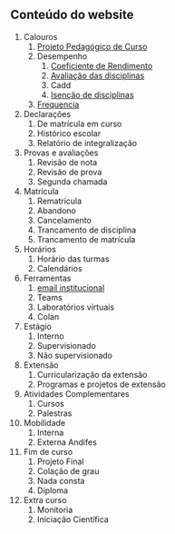 ## Conteúdo do website

1. Calouros
   1. [Projeto Pedagógico de Curso](pages/PPC.md)
   2. Desempenho
      1. [Coeficiente de Rendimento](pages/CR.md)
      2. [Avaliação das disciplinas](pages/avaliacao.md)
      3. Cadd
      4. [Isenção de disciplinas](pages/isencao.md)
   3. [Frequencia](pages/frequencia.md) 
2. Declarações
   1. De matrícula em curso
   2. Histórico escolar
   3. Relatório de integralização
3. Provas e avaliações
   1. Revisão de nota
   2. Revisão de prova
   3. Segunda chamada
4. Matrícula
   1. Rematrícula
   2. Abandono
   3. Cancelamento
   4. Trancamento de disciplina
   5. Trancamento de matrícula
5. Horários
   1. Horário das turmas
   2. Calendários
6. Ferramentas
   1. [email institucional](pages/email.md)
   2. Teams
   3. Laboratórios virtuais
   4. Colan
7. Estágio
   1. Interno
   2. Supervisionado
   3. Não supervisionado
8. Extensão
   1. Curricularização da extensão
   2. Programas e projetos de extensão
9. Atividades Complementares
   1. Cursos
   2. Palestras
10. Mobilidade
    1. Interna
    2. Externa Andifes
11. Fim de curso
    1. Projeto Final
    2. Colação de grau
    3. Nada consta
    4. Diploma
12. Extra curso
    1. Monitoria
    2. Iniciação Científica
